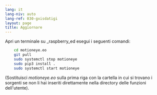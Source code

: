 ```yaml
---
lang: it
lang-niv: auto
lang-ref: 030-gxisdatigi
layout: page
title: Aggiornare
---
```


Apri un terminale su _raspberry_ed esegui i seguenti comandi: 

```bash
    cd motioneye.eo
    git pull
    sudo systemctl stop motioneye
    sudo pip3 install .
    sudo systemctl start motioneye
```
(Sostituisci _motioneye.eo_ sulla prima riga con la cartella in cui si trovano i sorgenti se non li hai inseriti direttamente nella directory delle funzioni dell'utente).
